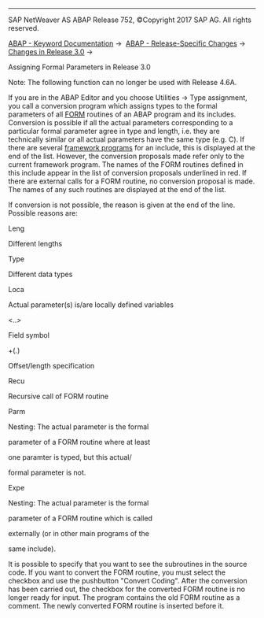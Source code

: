   

* * *

SAP NetWeaver AS ABAP Release 752, ©Copyright 2017 SAP AG. All rights reserved.

[ABAP - Keyword Documentation](javascript:call_link\('abenabap.htm'\)) →  [ABAP - Release-Specific Changes](javascript:call_link\('abennews.htm'\)) →  [Changes in Release 3.0](javascript:call_link\('abennews-30.htm'\)) → 

Assigning Formal Parameters in Release 3.0

Note: The following function can no longer be used with Release 4.6A.

If you are in the ABAP Editor and you choose Utilities → Type assignment, you call a conversion program which assigns types to the formal parameters of all [FORM](javascript:call_link\('abapform.htm'\)) routines of an ABAP program and its includes.
Conversion is possible if all the actual parameters corresponding to a particular formal parameter agree in type and length, i.e. they are technically similar or all actual parameters have the same type (e.g. C).
If there are several [framework programs](javascript:call_link\('abenframe_program_glosry.htm'\) "Glossary Entry") for an include, this is displayed at the end of the list. However, the conversion proposals made refer only to the current framework program. The names of the FORM routines defined in this include appear in the list of conversion proposals underlined in red.
If there are external calls for a FORM routine, no conversion proposal is made. The names of any such routines are displayed at the end of the list.

If conversion is not possible, the reason is given at the end of the line. Possible reasons are:

Leng

Different lengths

Type

Different data types

Loca

Actual parameter(s) is/are locally defined variables

<..>

Field symbol

+(.)

Offset/length specification

Recu

Recursive call of FORM routine

Parm

Nesting: The actual parameter is the formal

parameter of a FORM routine where at least

one paramter is typed, but this actual/

formal parameter is not.

Expe

Nesting: The actual parameter is the formal

parameter of a FORM routine which is called

externally (or in other main programs of the

same include).

It is possible to specify that you want to see the subroutines in the source code. If you want to convert the FORM routine, you must select the checkbox and use the pushbutton "Convert Coding". After the conversion has been carried out, the checkbox for the converted FORM routine is no longer ready for input. The program contains the old FORM routine as a comment. The newly converted FORM routine is inserted before it.
